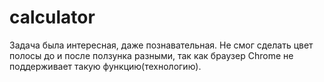 # calculator
Задача была интересная, даже познавательная.
Не смог сделать цвет полосы до и после ползунка разными, так как браузер Chrome не поддерживает такую функцию(технологию).
